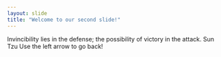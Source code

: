 ```yaml
---
layout: slide
title: "Welcome to our second slide!"
---
```

Invincibility lies in the defense; the possibility of victory in the attack. Sun Tzu
Use the left arrow to go back!
